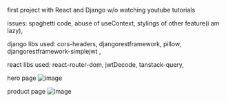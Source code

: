 first project with React and Django w/o watching youtube tutorials

issues:
spaghetti code,
abuse of useContext,
stylings of other feature(i am lazy),


django libs used:
cors-headers,
djangorestframework,
pillow,
djangorestframework-simplejwt ,

react libs used:
react-router-dom,
jwtDecode,
tanstack-query,

hero page
![image](https://github.com/user-attachments/assets/0bc48394-2bcb-4002-acc4-80a497aaa7d5)


product page
![image](https://github.com/user-attachments/assets/7b431c12-d68a-424e-a87f-843d383d5620)

